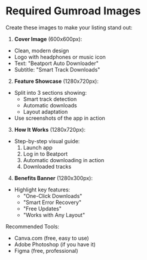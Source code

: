 # Required Gumroad Images

Create these images to make your listing stand out:

1. **Cover Image** (600x600px):
- Clean, modern design
- Logo with headphones or music icon
- Text: "Beatport Auto Downloader"
- Subtitle: "Smart Track Downloads"

2. **Feature Showcase** (1280x720px):
- Split into 3 sections showing:
  - Smart track detection
  - Automatic downloads
  - Layout adaptation
- Use screenshots of the app in action

3. **How It Works** (1280x720px):
- Step-by-step visual guide:
  1. Launch app
  2. Log in to Beatport
  3. Automatic downloading in action
  4. Downloaded tracks

4. **Benefits Banner** (1280x300px):
- Highlight key features:
  - "One-Click Downloads"
  - "Smart Error Recovery"
  - "Free Updates"
  - "Works with Any Layout"

Recommended Tools:
- Canva.com (free, easy to use)
- Adobe Photoshop (if you have it)
- Figma (free, professional)
